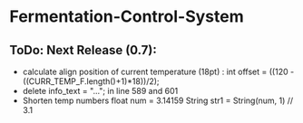 # Fermentation-Control-System

## ToDo: Next Release (0.7):
- calculate align position of current temperature (18pt) : int offset = ((120 - ((CURR_TEMP_F.length()+1)*18))/2);
- delete info_text = "..."; in line 589 and 601
- Shorten temp numbers float num = 3.14159 String str1 = String(num, 1) // 3.1
